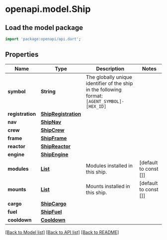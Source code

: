 # openapi.model.Ship

## Load the model package
```dart
import 'package:openapi/api.dart';
```

## Properties
Name | Type | Description | Notes
------------ | ------------- | ------------- | -------------
**symbol** | **String** | The globally unique identifier of the ship in the following format: `[AGENT_SYMBOL]-[HEX_ID]` | 
**registration** | [**ShipRegistration**](ShipRegistration.md) |  | 
**nav** | [**ShipNav**](ShipNav.md) |  | 
**crew** | [**ShipCrew**](ShipCrew.md) |  | 
**frame** | [**ShipFrame**](ShipFrame.md) |  | 
**reactor** | [**ShipReactor**](ShipReactor.md) |  | 
**engine** | [**ShipEngine**](ShipEngine.md) |  | 
**modules** | [**List<ShipModule>**](ShipModule.md) | Modules installed in this ship. | [default to const []]
**mounts** | [**List<ShipMount>**](ShipMount.md) | Mounts installed in this ship. | [default to const []]
**cargo** | [**ShipCargo**](ShipCargo.md) |  | 
**fuel** | [**ShipFuel**](ShipFuel.md) |  | 
**cooldown** | [**Cooldown**](Cooldown.md) |  | 

[[Back to Model list]](../README.md#documentation-for-models) [[Back to API list]](../README.md#documentation-for-api-endpoints) [[Back to README]](../README.md)


